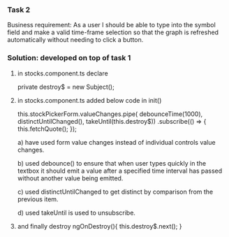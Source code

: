 ### Task 2

Business requirement: As a user I should be able to type into
the symbol field and make a valid time-frame selection so that
the graph is refreshed automatically without needing to click a button.

### Solution:  developed on top of task 1


1) in stocks.component.ts declare 
    
    private destroy$ = new Subject();
    
2) in stocks.component.ts added below code in init()
    
   this.stockPickerForm.valueChanges.pipe(
               debounceTime(1000),
               distinctUntilChanged(),
               takeUntil(this.destroy$))
               .subscribe(() => {
                   this.fetchQuote();
               });

    a) have used form value changes instead of individual controls value changes.

    b) used debounce() to ensure that when user types quickly in the textbox it should emit a value after a specified time interval has passed without another value being emitted.  

    c) used distinctUntilChanged to get distinct by comparison from the previous item.

    d) used takeUntil is used to unsubscribe.      
            
4) and finally destroy 
     ngOnDestroy(){
        this.destroy$.next();
      }
